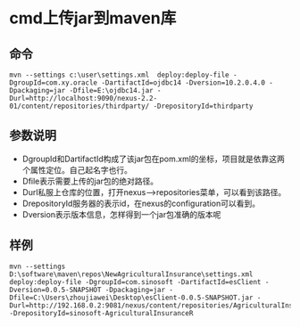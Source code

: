 # cmd上传jar到maven库
## 命令
```
mvn --settings c:\user\settings.xml  deploy:deploy-file -DgroupId=com.xy.oracle -DartifactId=ojdbc14 -Dversion=10.2.0.4.0 -Dpackaging=jar -Dfile=E:\ojdbc14.jar -Durl=http://localhost:9090/nexus-2.2-01/content/repositories/thirdparty/ -DrepositoryId=thirdparty
```
## 参数说明
- DgroupId和DartifactId构成了该jar包在pom.xml的坐标，项目就是依靠这两个属性定位。自己起名字也行。
- Dfile表示需要上传的jar包的绝对路径。
- Durl私服上仓库的位置，打开nexus——>repositories菜单，可以看到该路径。
- DrepositoryId服务器的表示id，在nexus的configuration可以看到。
- Dversion表示版本信息，怎样得到一个jar包准确的版本呢

## 样例
```
mvn --settings D:\software\maven\repos\NewAgriculturalInsurance\settings.xml  deploy:deploy-file -DgroupId=com.sinosoft -DartifactId=esClient -Dversion=0.0.5-SNAPSHOT -Dpackaging=jar -Dfile=C:\Users\zhoujiawei\Desktop\esClient-0.0.5-SNAPSHOT.jar -Durl=http://192.168.0.2:9081/nexus/content/repositories/AgriculturalInsuranceS/ -DrepositoryId=sinosoft-AgriculturalInsuranceR
```